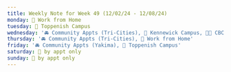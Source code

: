 ```yaml
---
title: Weekly Note for Week 49 (12/02/24 - 12/08/24)
monday: 🏡 Work from Home
tuesday: 🏫 Toppenish Campus
wednesday: '🚘 Community Appts (Tri-Cities), 🏫 Kennewick Campus, 🌃🏫 CBC Campus'
thursday: '🚘 Community Appts (Tri-Cities), 🏡 Work from Home'
friday: '🚘 Community Appts (Yakima), 🏫 Toppenish Campus'
saturday: 🫥 by appt only
sunday: 🫥 by appt only
---
```

